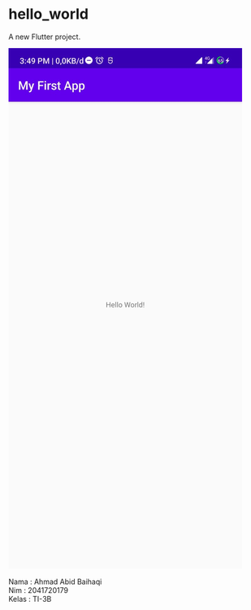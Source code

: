 # hello_world

A new Flutter project.

![Screenshot hello_world](image/myfirstapp.jpeg)

Nama : Ahmad Abid Baihaqi <br>
Nim : 2041720179 <br>
Kelas : TI-3B
